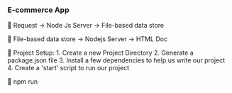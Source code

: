 ### E-commerce App

📌 Request -> Node Js Server -> File-based data store

📌 File-based data store -> Nodejs Server -> HTML Doc

📌 Project Setup:
    1. Create a new Project Directory
    2. Generate a package.json file
    3. Install a few dependencies to help us write our project
    4. Create a 'start' script to run our project

📌 npm run <script>

📌 Express allow us to set up a full-featured web server that can receive network requests and respond to them (The same as Node Js Standard Library Server but there are more features and edge cases included)

📌 Route Handlers

📌 When we enter a url in a browser our browser formulating a network request Its components:
-`host`
-`Port`
-`Path`
-`Method`
    To Your Operating System then to Network devices e.g NIC
    , To DNS Server (Host Name, IP Address) If it is host
    , That means me (local computer) Ports on your computer 
        you can have many websevers 
    , Operating system runs website whatever its port is
    , Express Listens to that port and It cares about HTTP Request not all matter but `PATH`, `METHOD`
    , Router Object has multiple router handlers 
     
📌 Automatic Submission, Looking for Input Elements Into Form and collect all names values from form 

📌 When we make a form request method type with POST request it is appended into request body instead of url bar

📌 Buffer is an array of raw information in javascript

📌 You can get form data that is embededd into body Manually but It will be a repetitive task and don't achieve DRY Principle

📌 Middle Ware Function is a function that does some pre-processing on the `req` and `res` objects that is utimately usable through Express

📌 Express created before promises .

📌 next callback function means all the processing is done

📌 req object has access to method 

📌 Globally Applying Middlewares

📌 Express server interfaces with Data storage for storing users and products list by storing it on the hardware 
users.json
products.json

📌 - Will error if we try to ope/write the same file twitce at the same time
   - Won't work if we have multiple servers running on different machines
   - We have to write to the FS everytime we want to update some data

📌 In Server Design and data management There are two main approaches for managing data:
1.Repository Approach
    - A single class (repository) is responsible for data access
       All records are stored and used as a  plain JS object
2.Active Record Approach
    - Every Record is an instance of a model class that has its own methods to CRUD operations

📌 The PlainObject type is a JavaScript object containing zero or more key-value pairs. 

📌 Better Json Formatting using JSON.stringify(<records>, null, <indentation-levels>)

📌 toString('hex') In a String Hex Format

📌 SignUp Validation Logic 

📌

📌

📌

📌

📌

📌

📌

📌

📌

📌

